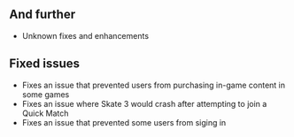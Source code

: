 ## And further
- Unknown fixes and enhancements

## Fixed issues
- Fixes an issue that prevented users from purchasing in-game content in some games
- Fixes an issue where Skate 3 would crash after attempting to join a Quick Match
- Fixes an issue that prevented some users from siging in